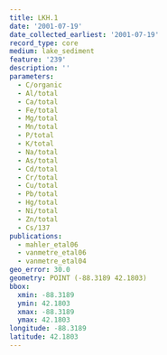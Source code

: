 ```yaml
---
title: LKH.1
date: '2001-07-19'
date_collected_earliest: '2001-07-19'
record_type: core
medium: lake_sediment
feature: '239'
description: ''
parameters:
  - C/organic
  - Al/total
  - Ca/total
  - Fe/total
  - Mg/total
  - Mn/total
  - P/total
  - K/total
  - Na/total
  - As/total
  - Cd/total
  - Cr/total
  - Cu/total
  - Pb/total
  - Hg/total
  - Ni/total
  - Zn/total
  - Cs/137
publications:
  - mahler_etal06
  - vanmetre_etal06
  - vanmetre_etal04
geo_error: 30.0
geometry: POINT (-88.3189 42.1803)
bbox:
  xmin: -88.3189
  ymin: 42.1803
  xmax: -88.3189
  ymax: 42.1803
longitude: -88.3189
latitude: 42.1803
---
```

